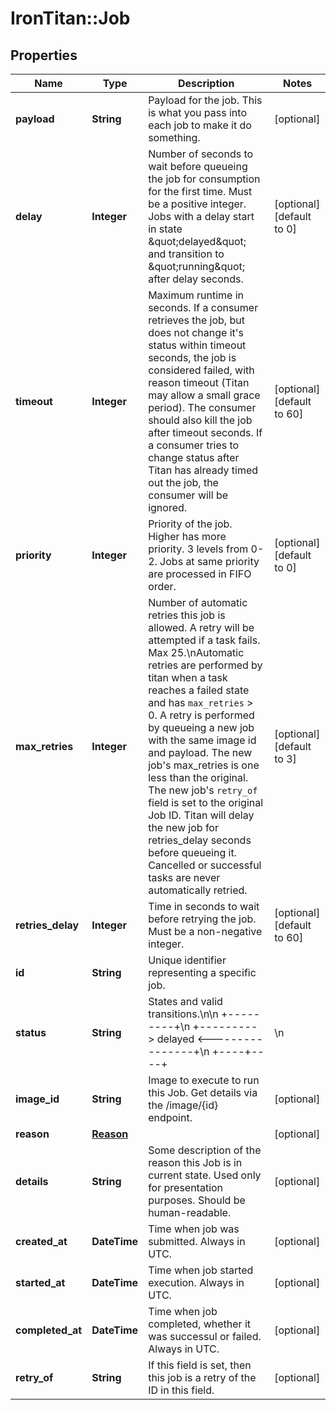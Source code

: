 # IronTitan::Job

## Properties
Name | Type | Description | Notes
------------ | ------------- | ------------- | -------------
**payload** | **String** | Payload for the job. This is what you pass into each job to make it do something. | [optional] 
**delay** | **Integer** | Number of seconds to wait before queueing the job for consumption for the first time. Must be a positive integer. Jobs with a delay start in state \&quot;delayed\&quot; and transition to \&quot;running\&quot; after delay seconds. | [optional] [default to 0]
**timeout** | **Integer** | Maximum runtime in seconds. If a consumer retrieves the job, but does not change it&#39;s status within timeout seconds, the job is considered failed, with reason timeout (Titan may allow a small grace period). The consumer should also kill the job after timeout seconds. If a consumer tries to change status after Titan has already timed out the job, the consumer will be ignored. | [optional] [default to 60]
**priority** | **Integer** | Priority of the job. Higher has more priority. 3 levels from 0-2. Jobs at same priority are processed in FIFO order. | [optional] [default to 0]
**max_retries** | **Integer** | Number of automatic retries this job is allowed. A retry will be attempted if a task fails. Max 25.\nAutomatic retries are performed by titan when a task reaches a failed state and has `max_retries` &gt; 0. A retry is performed by queueing a new job with the same image id and payload. The new job&#39;s max_retries is one less than the original. The new job&#39;s `retry_of` field is set to the original Job ID.  Titan will delay the new job for retries_delay seconds before queueing it. Cancelled or successful tasks are never automatically retried. | [optional] [default to 3]
**retries_delay** | **Integer** | Time in seconds to wait before retrying the job. Must be a non-negative integer. | [optional] [default to 60]
**id** | **String** | Unique identifier representing a specific job. | 
**status** | **String** | States and valid transitions.\n\n                 +---------+\n       +---------&gt; delayed &lt;----------------+\n                 +----+----+                |\n                      |                     |\n                      |                     |\n                 +----v----+                |\n       +---------&gt; queued  &lt;----------------+\n                 +----+----+                *\n                      |                     *\n                      |               retry * creates new job\n                 +----v----+                *\n                 | running |                *\n                 +--+-+-+--+                |\n          +---------|-|-|-----+-------------+\n      +---|---------+ | +-----|---------+   |\n      |   |           |       |         |   |\n+-----v---^-+      +--v-------^+     +--v---^-+\n| succeeded |      | cancelled |     | failed |\n+-----------+      +-----------+     +--------+\n\n* delayed - has a delay.\n* queued - Ready to be consumed when it&#39;s turn comes.\n* running - Currently consumed by a runner which will attempt to process it.\n* succeeded - (or complete? success/error is common javascript terminology)\n* failed - Something went wrong. In this case more information can be obtained\n  by inspecting the \&quot;reason\&quot; field.\n  - timeout\n  - killed - forcibly killed by worker due to resource restrictions or access\n    violations.\n  - bad_exit - exited with non-zero status due to program termination/crash.\n* cancelled - cancelled via API. More information in the reason field.\n  - client_request - Request was cancelled by a client. See \&quot;details\&quot; for any\n    details. | [optional] 
**image_id** | **String** | Image to execute to run this Job. Get details via the /image/{id} endpoint. | [optional] 
**reason** | [**Reason**](Reason.md) |  | [optional] 
**details** | **String** | Some description of the reason this Job is in current state. Used only for presentation purposes. Should be human-readable. | [optional] 
**created_at** | **DateTime** | Time when job was submitted. Always in UTC. | [optional] 
**started_at** | **DateTime** | Time when job started execution. Always in UTC. | [optional] 
**completed_at** | **DateTime** | Time when job completed, whether it was successul or failed. Always in UTC. | [optional] 
**retry_of** | **String** | If this field is set, then this job is a retry of the ID in this field. | [optional] 


